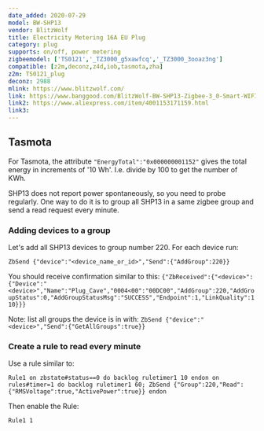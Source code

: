 ```yaml
---
date_added: 2020-07-29
model: BW-SHP13
vendor: BlitzWolf
title: Electricity Metering 16A EU Plug 
category: plug
supports: on/off, power metering
zigbeemodel: ['TS0121','_TZ3000_g5xawfcq','_TZ3000_3ooaz3ng']
compatible: [z2m,deconz,z4d,iob,tasmota,zha]
z2m: TS0121_plug
deconz: 2988
mlink: https://www.blitzwolf.com/
link: https://www.banggood.com/BlitzWolf-BW-SHP13-Zigbee-3_0-Smart-WIFI-Socket-16A-EU-Plug-Electricity-Metering-APP-Remote-Controller-Timer-Work-with-Amazon-Alexa-Google-Home-p-1679992.html
link2: https://www.aliexpress.com/item/4001153171159.html
link3: 
---
```


## Tasmota
For Tasmota, the attribute `"EnergyTotal":"0x000000001152"` gives the total energy in increments of '10 Wh'. I.e. divide by 100 to get the number of KWh.

SHP13 does not report power spontaneously, so you need to probe regularly. One way to do it is to group all SHP13 in a same zigbee group and send a read request every minute.

### Adding devices to a group

Let's add all SHP13 devices to group number 220. For each device run:

```ZbSend {"device":"<device_name_or_id>","Send":{"AddGroup":220}}```

You should receive confirmation similar to this: `{"ZbReceived":{"<device>":{"Device":"<device>","Name":"Plug_Cave","0004<00":"00DC00","AddGroup":220,"AddGroupStatus":0,"AddGroupStatusMsg":"SUCCESS","Endpoint":1,"LinkQuality":110}}}`

Note: list all groups the device is in with: `ZbSend {"device":"<device>","Send":{"GetAllGroups":true}}`

### Create a rule to read every minute

Use a rule similar to:

```
Rule1 on zbstate#status==0 do backlog ruletimer1 10 endon on rules#timer=1 do backlog ruletimer1 60; ZbSend {"Group":220,"Read":{"RMSVoltage":true,"ActivePower":true}} endon
```

Then enable the Rule:
```
Rule1 1
```
